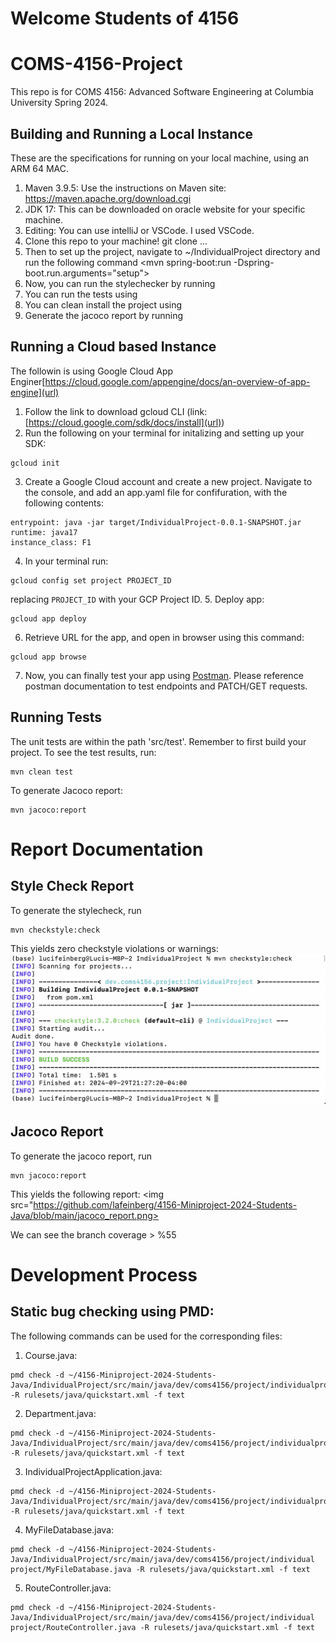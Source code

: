 # Welcome Students of 4156

# COMS-4156-Project
This repo is for COMS 4156: Advanced Software Engineering at Columbia University Spring 2024.

## Building and Running a Local Instance
These are the specifications for running on your local machine, using an ARM 64 MAC.

1. Maven 3.9.5: Use the instructions on Maven site: https://maven.apache.org/download.cgi 
2. JDK 17: This can be downloaded on oracle website for your specific machine. 
3. Editing: You can use intelliJ or VSCode. I used VSCode. 
4. Clone this repo to your machine! git clone ...
5. Then to set up the project, navigate to ~/IndividualProject directory and run the following command <mvn spring-boot:run -Dspring-boot.run.arguments="setup">
6. Now, you can run the stylechecker by running <mvn checkstyle:check>
7. You can run the tests using <mvn clean test>
8. You can clean install the project using <mvn clean install>
9. Generate the jacoco report by running <mvn jacoco:report>


## Running a Cloud based Instance
The followin is using Google Cloud App Enginer[https://cloud.google.com/appengine/docs/an-overview-of-app-engine](url)
1. Follow the link to download gcloud CLI (link: [https://cloud.google.com/sdk/docs/install](url))
2. Run the following on your terminal for initalizing and setting up your SDK:
```
gcloud init
```
3. Create a Google Cloud account and create a new project. Navigate to the console, and add an app.yaml file for confifuration, with the following contents: 
```
entrypoint: java -jar target/IndividualProject-0.0.1-SNAPSHOT.jar
runtime: java17
instance_class: F1
```
4. In your terminal run:
```
gcloud config set project PROJECT_ID
```
replacing `PROJECT_ID` with your GCP Project ID.
5. Deploy app:
```
gcloud app deploy
```
6. Retrieve URL for the app, and open in browser using this command:
```
gcloud app browse
```
7. Now, you can finally test your app using [Postman](https://www.postman.com/). Please reference postman documentation to test endpoints and PATCH/GET requests.

## Running Tests
The unit tests are within the path 'src/test'. Remember to first build your project.
To see the test results, run:
```
mvn clean test
```
To generate Jacoco report: 
```
mvn jacoco:report
```

# Report Documentation
## Style Check Report
To generate the stylecheck, run
```
mvn checkstyle:check
```
This yields zero checkstyle violations or warnings: 
<img src="https://github.com/lafeinberg/4156-Miniproject-2024-Students-Java/blob/main/stylecheck.png">

## Jacoco Report
To generate the jacoco report, run
```
mvn jacoco:report
```
This yields the following report:
<img src="https://github.com/lafeinberg/4156-Miniproject-2024-Students-Java/blob/main/jacoco_report.png>

We can see the branch coverage > %55

# Development Process

## Static bug checking using PMD:
The following commands can be used for the corresponding files:
1. Course.java:
```
pmd check -d ~/4156-Miniproject-2024-Students-Java/IndividualProject/src/main/java/dev/coms4156/project/individualproject/course.java -R rulesets/java/quickstart.xml -f text
```
2. Department.java:
```
pmd check -d ~/4156-Miniproject-2024-Students-Java/IndividualProject/src/main/java/dev/coms4156/project/individualproject/department.java -R rulesets/java/quickstart.xml -f text
```
3. IndividualProjectApplication.java:
```
pmd check -d ~/4156-Miniproject-2024-Students-Java/IndividualProject/src/main/java/dev/coms4156/project/individualproject/IndividualProjectApplication.java -R rulesets/java/quickstart.xml -f text
```
4. MyFileDatabase.java:
```
pmd check -d ~/4156-Miniproject-2024-Students-Java/IndividualProject/src/main/java/dev/coms4156/project/individual project/MyFileDatabase.java -R rulesets/java/quickstart.xml -f text
```
5. RouteController.java:
```
pmd check -d ~/4156-Miniproject-2024-Students-Java/IndividualProject/src/main/java/dev/coms4156/project/individual project/RouteController.java -R rulesets/java/quickstart.xml -f text
```
